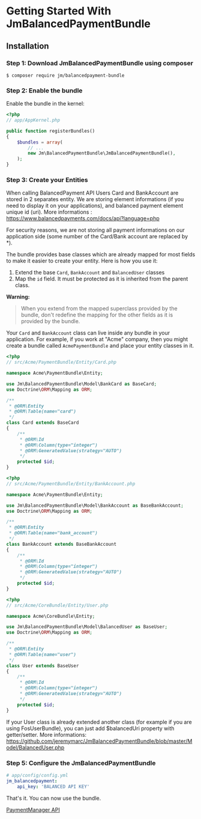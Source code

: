Getting Started With JmBalancedPaymentBundle
============================================

## Installation

### Step 1: Download JmBalancedPaymentBundle using composer
```
$ composer require jm/balancedpayment-bundle
```

### Step 2: Enable the bundle

Enable the bundle in the kernel:

``` php
<?php
// app/AppKernel.php

public function registerBundles()
{
    $bundles = array(
        // ...
        new Jm\BalancedPaymentBundle\JmBalancedPaymentBundle(),
    );
}
```


### Step 3: Create your Entities
When calling BalancedPayment API
Users Card and BankAccount are stored in 2 separates entity. We are storing
element informations (if you need to display it on your applications), and
balanced payment element unique id (uri).
More informations : https://www.balancedpayments.com/docs/api?language=php

For security reasons, we are not storing all payment informations on our
application side (some number of the Card/Bank account are replaced by *).


The bundle provides base classes which are already mapped for most fields
to make it easier to create your entity. Here is how you use it:

1. Extend the base `Card`, `BankAccount` and `BalancedUser` classes
2. Map the `id` field. It must be protected as it is inherited from the parent
class.

**Warning:**

> When you extend from the mapped superclass provided by the bundle, don't
> redefine the mapping for the other fields as it is provided by the bundle.

Your `Card` and `BankAccount` class can live inside any bundle in your application. 
For example, if you work at "Acme" company, then you might create a bundle called
`AcmePaymentBundle` and place your entity classes in it.

``` php
<?php
// src/Acme/PaymentBundle/Entity/Card.php

namespace Acme\PaymentBundle\Entity;

use Jm\BalancedPaymentBundle\Model\BankCard as BaseCard;
use Doctrine\ORM\Mapping as ORM;

/**
 * @ORM\Entity
 * @ORM\Table(name="card")
 */
class Card extends BaseCard
{
    /**
     * @ORM\Id
     * @ORM\Column(type="integer")
     * @ORM\GeneratedValue(strategy="AUTO")
     */
    protected $id;
}
```

``` php
<?php
// src/Acme/PaymentBundle/Entity/BankAccount.php

namespace Acme\PaymentBundle\Entity;

use Jm\BalancedPaymentBundle\Model\BankAccount as BaseBankAccount;
use Doctrine\ORM\Mapping as ORM;

/**
 * @ORM\Entity
 * @ORM\Table(name="bank_account")
 */
class BankAccount extends BaseBankAccount
{
    /**
     * @ORM\Id
     * @ORM\Column(type="integer")
     * @ORM\GeneratedValue(strategy="AUTO")
     */
    protected $id;
}
```


``` php
<?php
// src/Acme/CoreBundle/Entity/User.php

namespace Acme\CoreBundle\Entity;

use Jm\BalancedPaymentBundle\Model\BalancedUser as BaseUser;
use Doctrine\ORM\Mapping as ORM;

/**
 * @ORM\Entity
 * @ORM\Table(name="user")
 */
class User extends BaseUser
{
    /**
     * @ORM\Id
     * @ORM\Column(type="integer")
     * @ORM\GeneratedValue(strategy="AUTO")
     */
    protected $id;
}
```
If your User class is already extended another class (for example if you are
using FosUserBundle), you can just add $balancedUri property with getter/setter.
More informations:
https://github.com/jeremymarc/JmBalancedPaymentBundle/blob/master/Model/BalancedUser.php

### Step 5: Configure the JmBalancedPaymentBundle
``` yaml
# app/config/config.yml
jm_balancedpayment:
    api_key: 'BALANCED API KEY'
```

That's it. You can now use the bundle. 

[PaymentManager API](https://github.com/jeremymarc/JmBalancedPaymentBundle/blob/master/Resources/doc/manager.md)

